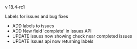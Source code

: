 v 18.4-rc1

Labels for issues and bug fixes

* ADD labels to issues
* ADD New field 'complete' in issues API
* UPDATE issues now showing check near completed issues
* UPDATE Issues api now returning labels

